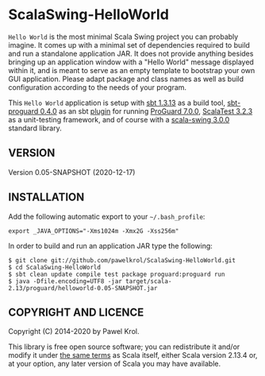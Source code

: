 ScalaSwing-HelloWorld
=====================

`Hello World` is the most minimal Scala Swing project you can probably imagine. It comes up with a minimal set of dependencies required to build and run a standalone application JAR. It does not provide anything besides bringing up an application window with a "Hello World" message displayed within it, and is meant to serve as an empty template to bootstrap your own GUI application. Please adapt package and class names as well as build configuration according to the needs of your program.

This `Hello World` application is setup with [sbt 1.3.13](http://www.scala-sbt.org/) as a build tool, [sbt-proguard 0.4.0](https://github.com/sbt/sbt-proguard) as an sbt [plugin](https://www.scala-sbt.org/1.x/docs/Using-Plugins.html) for running [ProGuard 7.0.0](http://proguard.sourceforge.net/), [ScalaTest 3.2.3](http://www.scalatest.org/) as a unit-testing framework, and of course with a [scala-swing 3.0.0](https://www.scala-lang.org/api/2.12.8/scala-swing/scala/swing/) standard library.

VERSION
-------

Version 0.05-SNAPSHOT (2020-12-17)

INSTALLATION
------------

Add the following automatic export to your `~/.bash_profile`:

    export _JAVA_OPTIONS="-Xms1024m -Xmx2G -Xss256m"

In order to build and run an application JAR type the following:

    $ git clone git://github.com/pawelkrol/ScalaSwing-HelloWorld.git
    $ cd ScalaSwing-HelloWorld
    $ sbt clean update compile test package proguard:proguard run
    $ java -Dfile.encoding=UTF8 -jar target/scala-2.13/proguard/helloworld-0.05-SNAPSHOT.jar

COPYRIGHT AND LICENCE
---------------------

Copyright (C) 2014-2020 by Pawel Krol.

This library is free open source software; you can redistribute it and/or modify it under [the same terms](https://github.com/pawelkrol/ScalaSwing-HelloWorld/blob/master/LICENSE.md) as Scala itself, either Scala version 2.13.4 or, at your option, any later version of Scala you may have available.
